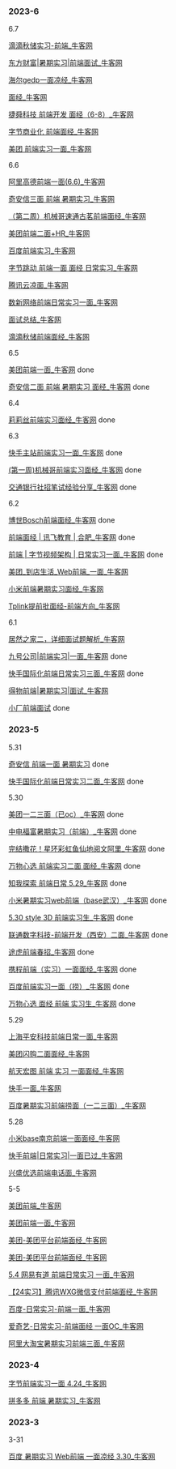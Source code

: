 ### 2023-6

6.7

[滴滴秋储实习-前端_牛客网](https://www.nowcoder.com/discuss/496008396185804800)

[东方财富|暑期实习|前端面试_牛客网](https://www.nowcoder.com/discuss/495986311199731712)

[海尔gedp一面凉经_牛客网](https://www.nowcoder.com/feed/main/detail/df13ec4a2abc477ab71b6a9cd7fb17c0)

[面经_牛客网](https://www.nowcoder.com/feed/main/detail/50b56e23dd304d4ebedc070326f70d4e?sourceSSR=users)

[捷舜科技 前端开发 面经（6-8）_牛客网](https://www.nowcoder.com/feed/main/detail/7a057c3be2fa49158019f249ff4645ed)

[字节商业化 前端面经_牛客网](https://www.nowcoder.com/feed/main/detail/7273e44bede141438738b8f45635f2e2)

[美团 前端实习一面_牛客网](https://www.nowcoder.com/feed/main/detail/ffbb4fc7dc9b47ad840f8a33f629842d)

6.6

[阿里高德前端一面(6.6)_牛客网](https://www.nowcoder.com/discuss/495708503865049088)

[奇安信三面 前端 暑期实习_牛客网](https://www.nowcoder.com/discuss/495703965460344832)

[（第二周）机械哥速通古茗前端面经_牛客网](https://www.nowcoder.com/feed/main/detail/d89933f57373421882237991a66936fb)

[美团前端二面+HR_牛客网](https://www.nowcoder.com/feed/main/detail/783627343cae47a0a987506ab3f62904)

[百度前端实习_牛客网](https://www.nowcoder.com/feed/main/detail/d3fde41f735e461bba25c84d5d9f7dc1)

[字节跳动 前端一面 面经 日常实习_牛客网](https://www.nowcoder.com/discuss/495651575520669696)

[腾讯云凉面_牛客网](https://www.nowcoder.com/feed/main/detail/127f4b4fcff64388b9a5bbf43efe325d)

[数新网络前端日常实习一面_牛客网](https://www.nowcoder.com/feed/main/detail/c1f617dc5383484f8f8b40b67041fed9)

[面试总结_牛客网](https://www.nowcoder.com/feed/main/detail/60832e44b1104f259c44d7e3762f51d1)

[滴滴秋储前端面经_牛客网](https://www.nowcoder.com/discuss/495387972284456960)

6.5

[美团前端一面_牛客网](https://www.nowcoder.com/feed/main/detail/910dc72e17c5400ca664647b80dc1975) done

[奇安信二面 前端 暑期实习 面经_牛客网](https://www.nowcoder.com/discuss/495309715409235968) done

6.4

[莉莉丝前端实习面经_牛客网](https://www.nowcoder.com/discuss/494974766223200256) done

6.3

[快手主站前端实习一面_牛客网](https://www.nowcoder.com/feed/main/detail/49b41b3d78e34ea58cd02f9666708174) done

[(第一周)机械哥前端实习面经_牛客网](https://www.nowcoder.com/feed/main/detail/eec8842809804649bf2204dfa8db4e50) done

[交通银行社招笔试经验分享_牛客网](https://www.nowcoder.com/feed/main/detail/61a385005474408585b57ae757d36fd2) done

6.2

[博世Bosch前端面经_牛客网](https://www.nowcoder.com/discuss/494077501921038336) done

[前端面经 | 讯飞教育 | 合肥_牛客网](https://www.nowcoder.com/feed/main/detail/1516e30d02b5442b85832d2965c11adb) done

[前端 | 字节视频架构 | 日常实习一面_牛客网](https://www.nowcoder.com/discuss/494170837537267712) done

[美团_到店生活_Web前端_一面_牛客网](https://www.nowcoder.com/discuss/494189356651913216)

[小米前端暑期实习面经_牛客网](https://www.nowcoder.com/feed/main/detail/95a232fed3114f79bc1e22bb40cad92a)

[Tplink提前批面经-前端方向_牛客网](https://www.nowcoder.com/feed/main/detail/a4851104f70148cdb98fc35a0c4cc65a)

6.1

[居然之家二，详细面试题解析_牛客网](https://www.nowcoder.com/discuss/493854209020796928)

[九号公司|前端实习|一面_牛客网](https://www.nowcoder.com/discuss/493833770294841344) done

[快手国际化前端日常实习三面_牛客网](https://www.nowcoder.com/discuss/493806908776652800) done

[得物前端|暑期实习|面试_牛客网](https://www.nowcoder.com/discuss/493808044082470912)

[小厂前端面试](https://www.nowcoder.com/feed/main/detail/ff1adfecffb149c690d141b931d54780?sourceSSR=users) done

### 2023-5

5.31

[奇安信 前端一面 暑期实习](https://www.nowcoder.com/discuss/493484010773962752?sourceSSR=users) done

[快手国际化前端日常实习二面_牛客网](https://www.nowcoder.com/discuss/493427224318615552) done

5.30

[美团一二三面（已oc）_牛客网](https://www.nowcoder.com/discuss/493198230725869568)  done

[中电福富暑期实习（前端）_牛客网](https://www.nowcoder.com/feed/main/detail/ac3e61b856934d1b8746f5775afd3219) done

[完结撒花！星环彩虹鱼仙地阅文阿里_牛客网](https://www.nowcoder.com/feed/main/detail/5536323c1e584508a385cf502de6204a) done

[万物心选 前端实习二面 面经_牛客网](https://www.nowcoder.com/discuss/493184678518697984) done

[知我探索 前端日常 5.29_牛客网](https://www.nowcoder.com/feed/main/detail/a23f84776ae44b8da77bfa5afa94fa46) done

[小米暑期实习web前端（base武汉）_牛客网](https://www.nowcoder.com/discuss/493103521030594560) done

[5.30 style 3D 前端实习生_牛客网](https://www.nowcoder.com/feed/main/detail/3db35a3b12e64843a8ceae3637750dcf) done

[联通数字科技-前端开发（西安）二面_牛客网](https://www.nowcoder.com/feed/main/detail/93b944593c3c4878b746947944699928?sourceSSR=users) done

[途虎前端春招_牛客网](https://www.nowcoder.com/feed/main/detail/b450b0f3b11a43948026124f9336b6b6) done

[携程前端（实习）一面面经_牛客网](https://www.nowcoder.com/feed/main/detail/a83f3ad263334785a5a33f41dd068092) done

[百度前端实习一面（捞）_牛客网](https://www.nowcoder.com/feed/main/detail/21dd7fc184ef4c1d8bc9ad291f8fe229) done

[万物心选 面经 前端 实习生_牛客网](https://www.nowcoder.com/discuss/492857611855949824) done

5.29

[上海平安科技前端日常一面_牛客网](https://www.nowcoder.com/feed/main/detail/055be104f79748a3b22b2ce31e48e8e5)

[美团闪购二面面经_牛客网](https://www.nowcoder.com/feed/main/detail/3b1c75c31abc41bc91ca5f4ae54aed4e)

[航天宏图 前端 实习 一面面经_牛客网](https://www.nowcoder.com/discuss/492831751945969664)

[快手一面_牛客网](https://www.nowcoder.com/discuss/492714344065626112)

[百度暑期实习前端捞面（一二三面）_牛客网](https://www.nowcoder.com/feed/main/detail/3e411fa396b3452bb2c99a692b83c51b)

5.28

[小米base南京前端一面面经_牛客网](https://www.nowcoder.com/feed/main/detail/408ae54b185540278ef90900b66fd552)

[快手前端|日常实习|一面已过_牛客网](https://www.nowcoder.com/discuss/492378750055727104)

[兴盛优选前端电话面_牛客网](https://www.nowcoder.com/discuss/492298713931563008)

5-5

[美团前端_牛客网](https://www.nowcoder.com/discuss/484019804001533952)

[美团前端一面_牛客网](https://www.nowcoder.com/feed/main/detail/4af0d728b5a44754b8279b7b91826af4)

[美团-美团平台前端面经_牛客网](https://www.nowcoder.com/discuss/483934524217339904)

[美团-美团平台前端面经_牛客网](https://www.nowcoder.com/discuss/483929592495865856)

[5.4 网易有道 前端日常实习 一面_牛客网](https://www.nowcoder.com/discuss/483723643998961664)

[【24实习】腾讯WXG微信支付前端面经_牛客网](https://www.nowcoder.com/discuss/483667732060192768)

[百度-日常实习-前端一面_牛客网](https://www.nowcoder.com/feed/main/detail/c5ca386c86f34bc3a3783dcfc961ccf3)

[爱奇艺-日常实习-前端面经 一面OC_牛客网](https://www.nowcoder.com/feed/main/detail/57f9368bf30b49b6ad50f1e72fb834e8)

[阿里大淘宝暑期实习前端三面_牛客网](https://www.nowcoder.com/feed/main/detail/8d843d4fcc02442daa79eb12a25640f5)

### 2023-4

[字节前端实习一面 4.24_牛客网](https://www.nowcoder.com/discuss/482326408560226304)

[拼多多 前端 暑期实习_牛客网](https://www.nowcoder.com/discuss/482226516894416896)

### 2023-3

3-31

[百度 暑期实习 Web前端 一面凉经 3.30_牛客网](https://www.nowcoder.com/discuss/471463847472263168)
